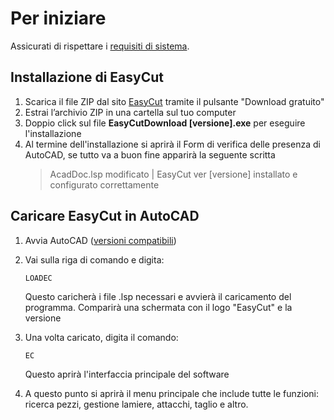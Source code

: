 # Per iniziare

Assicurati di rispettare i [requisiti di sistema](/guida/introduzione/requisiti-di-sistema.md).

## Installazione di EasyCut

1. Scarica il file ZIP dal sito [EasyCut](/) tramite il pulsante "Download gratuito"
2. Estrai l’archivio ZIP in una cartella sul tuo computer
3. Doppio click sul file **EasyCutDownload [versione].exe** per eseguire l'installazione
4. Al termine dell'installazione si aprirà il Form di verifica delle presenza di AutoCAD, se tutto va a buon fine apparirà la seguente scritta
   > AcadDoc.lsp modificato | EasyCut ver [versione] installato e configurato correttamente

## Caricare EasyCut in AutoCAD

1. Avvia AutoCAD ([versioni compatibili](/guida/introduzione/requisiti-di-sistema.md#versione-autocad-supportato))
2. Vai sulla riga di comando e digita:

   ```nginx
   LOADEC
   ```

   Questo caricherà i file .lsp necessari e avvierà il caricamento del programma. Comparirà una schermata con il logo "EasyCut" e la versione

3. Una volta caricato, digita il comando:

   ```nginx
   EC
   ```

   Questo aprirà l'interfaccia principale del software

4. A questo punto si aprirà il menu principale che include tutte le funzioni: ricerca pezzi, gestione lamiere, attacchi, taglio e altro.
